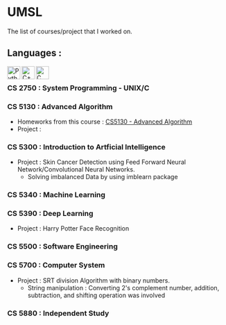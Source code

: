 # UMSL
The list of courses/project that I worked on.
## Languages :
<img align="left" alt="Python" width="30px" src="https://img.icons8.com/color/48/000000/python.png" />
<img align="left" alt="C++" width="30px" src="https://img.icons8.com/color/48/000000/c-plus-plus-logo.png"/>
<img align="left" alt="C" width="30px" src="https://img.icons8.com/color/48/000000/c-programming.png"/>

<br/>

### CS 2750 : System Programming - UNIX/C

### CS 5130 : Advanced Algorithm 
- Homeworks from this course : [CS5130 - Advanced Algorithm](https://github.com/badriadhikari/Algorithms-2020fall)
- Project :
### CS 5300 : Introduction to Artficial Intelligence
- Project : Skin Cancer Detection using Feed Forward Neural Network/Convolutional Neural Networks.
  - Solving imbalanced Data by using imblearn package

### CS 5340 : Machine Learning

### CS 5390 : Deep Learning
- Project : Harry Potter Face Recognition

### CS 5500 : Software Engineering

### CS 5700 : Computer System
- Project : SRT division Algorithm with binary numbers.
  - String manipulation : Converting 2's complement number, addition, subtraction, and shifting operation was involved

### CS 5880 : Independent Study 
